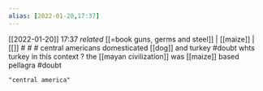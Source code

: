 ```yaml
---
alias: [2022-01-20,17:37]
---
```


[[2022-01-20]] 17:37 _related_ [[=book guns, germs and steel]] | [[maize]] | [[]] # # #
central americans domesticated [[dog]] and turkey #doubt whts turkey in this context ?
the [[mayan civilization]] was [[maize]] based
pellagra #doubt 
```query
"central america"
```
